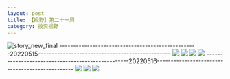 ```yaml
---
layout: post
title: 【视野】第二十一周
category: 投资视野
---
```

![story_new_final](http://rbwl8nwm4.hd-bkt.clouddn.com/img/story_new_final_0322.png)
--------------------------------------------------20220515------------------------------------------------
![](http://ran7ztk3m.hd-bkt.clouddn.com/img/factors-220515-new-1.jpg)
![](http://ran7ztk3m.hd-bkt.clouddn.com/img/factors-220515-new-2.jpg)
![](http://ran7ztk3m.hd-bkt.clouddn.com/img/factors-220515-new-3.jpg)
![](http://ran7ztk3m.hd-bkt.clouddn.com/img/factors-220515-new-4.jpg)
--------------------------------------------------20220516------------------------------------------------
![](http://ran7ztk3m.hd-bkt.clouddn.com/img/factors-220516-1.jpg)
![](http://ran7ztk3m.hd-bkt.clouddn.com/img/factors-220516-2.jpg)
![](http://ran7ztk3m.hd-bkt.clouddn.com/img/factors-220516-3.jpg)
  




